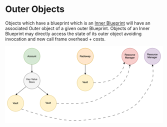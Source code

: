 # Outer Objects

Objects which have a blueprint which is an [Inner Blueprint](inner_outer_objects.md) will have an
associated Outer object of a given outer Blueprint. Objects of an Inner Blueprint may directly access
the state of its outer object avoiding invocation and new call frame overhead + costs.

![](inner_outer_objects.drawio.svg)